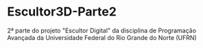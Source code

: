 # Escultor3D-Parte2
2ª parte do projeto "Escultor Digital" da disciplina de Programação Avançada da Universidade Federal do Rio Grande do Norte (UFRN)
